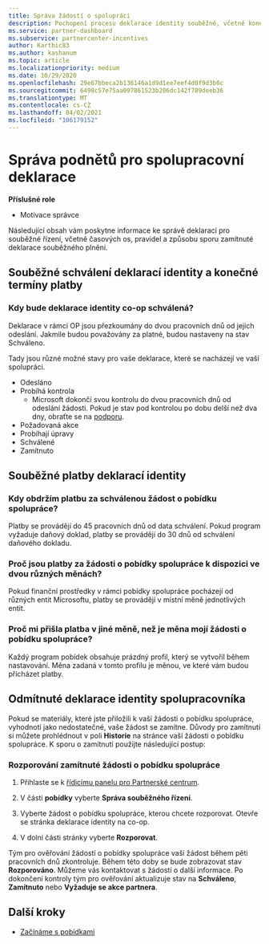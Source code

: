 ```yaml
---
title: Správa žádostí o spolupráci
description: Pochopení procesu deklarace identity souběžně, včetně konečných termínů, problémů s měnou a způsobu sporu o odmítnutou deklaraci souběžného plnění.
ms.service: partner-dashboard
ms.subservice: partnercenter-incentives
author: Karthic83
ms.author: kashanum
ms.topic: article
ms.localizationpriority: medium
ms.date: 10/29/2020
ms.openlocfilehash: 29e67bbeca2b136146a1d9d1ee7eef4d0f9d3b0c
ms.sourcegitcommit: 6498c57e75aa097861523b206dc142f789deeb36
ms.translationtype: MT
ms.contentlocale: cs-CZ
ms.lasthandoff: 04/02/2021
ms.locfileid: "106179152"
---
```

# <a name="manage-incentives-co-op-claims"></a>Správa podnětů pro spolupracovní deklarace

**Příslušné role**

- Motivace správce

Následující obsah vám poskytne informace ke správě deklarací pro souběžné řízení, včetně časových os, pravidel a způsobu sporu zamítnuté deklarace souběžného plnění.

## <a name="co-op-claims-approval-and-payment-deadlines"></a>Souběžné schválení deklarací identity a konečné termíny platby

### <a name="when-will-my-co-op-claim-be-approved"></a>Kdy bude deklarace identity co-op schválená?

Deklarace v rámci OP jsou přezkoumány do dvou pracovních dnů od jejich odeslání. Jakmile budou považovány za platné, budou nastaveny na stav Schváleno.  

Tady jsou různé možné stavy pro vaše deklarace, které se nacházejí ve vaší spolupráci.

- Odesláno
- Probíhá kontrola
  - Microsoft dokončí svou kontrolu do dvou pracovních dnů od odeslání žádosti. Pokud je stav pod kontrolou po dobu delší než dva dny, obraťte se na [podporu](https://partner.microsoft.com/dashboard/support/incentives/servicerequests?category=incentives).
- Požadovaná akce
- Probíhají úpravy
- Schválené
- Zamítnuto

## <a name="co-op-claim-payments"></a>Souběžné platby deklarací identity

### <a name="when-will-i-get-the-payment-for-the-approved-co-op-claim"></a>Kdy obdržím platbu za schválenou žádost o pobídku spolupráce?

Platby se provádějí do 45 pracovních dnů od data schválení. Pokud program vyžaduje daňový doklad, platby se provádějí do 30 dnů od schválení daňového dokladu.

### <a name="why-are-my-co-op-claim-payments-made-in-two-different-currencies"></a>Proč jsou platby za žádosti o pobídky spolupráce k dispozici ve dvou různých měnách?

Pokud finanční prostředky v rámci pobídky spolupráce pocházejí od různých entit Microsoftu, platby se provádějí v místní měně jednotlivých entit.  

### <a name="why-was-i-paid-in-a-currency-other-than-my-co-op-claim-currency"></a>Proč mi přišla platba v jiné měně, než je měna mojí žádosti o pobídku spolupráce?

Každý program pobídek obsahuje prázdný profil, který se vytvořil během nastavování. Měna zadaná v tomto profilu je měnou, ve které vám budou přicházet platby.

## <a name="rejected-co-op-claims"></a>Odmítnuté deklarace identity spolupracovníka

Pokud se materiály, které jste přiložili k vaší žádosti o pobídku spolupráce, vyhodnotí jako nedostatečné, vaše žádost se zamítne. Důvody pro zamítnutí si můžete prohlédnout v poli **Historie** na stránce vaší žádosti o pobídku spolupráce. K sporu o zamítnutí použijte následující postup:

### <a name="dispute-a-rejected-co-op-claim"></a>Rozporování zamítnuté žádosti o pobídku spolupráce

1. Přihlaste se k [řídicímu panelu pro Partnerské centrum](https://partner.microsoft.com/dashboard/).

2. V části **pobídky** vyberte **Správa souběžného řízení**.

3. Vyberte žádost o pobídku spolupráce, kterou chcete rozporovat. Otevře se stránka deklarace identity na co-op.

4. V dolní části stránky vyberte **Rozporovat**.

Tým pro ověřování žádostí o pobídky spolupráce vaši žádost během pěti pracovních dnů zkontroluje. Během této doby se bude zobrazovat stav **Rozporováno**. Můžeme vás kontaktovat s žádostí o další informace. Po dokončení kontroly tým pro ověřování aktualizuje stav na **Schváleno**, **Zamítnuto** nebo **Vyžaduje se akce partnera**.

## <a name="next-steps"></a>Další kroky

- [Začínáme s pobídkami](incentives-get-started-intro.md)
